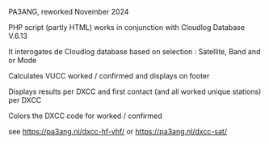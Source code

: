 PA3ANG, reworked November 2024


PHP script (partly HTML) works in conjunction with Cloudlog Database V.6.13

It interogates de Cloudlog database based on selection : Satellite, Band and or Mode

Calculates VUCC worked / confirmed and displays on footer

Displays results per DXCC and first contact (and all worked unique stations) per DXCC

Colors the DXCC code for worked / confirmed

see https://pa3ang.nl/dxcc-hf-vhf/   or  https://pa3ang.nl/dxcc-sat/